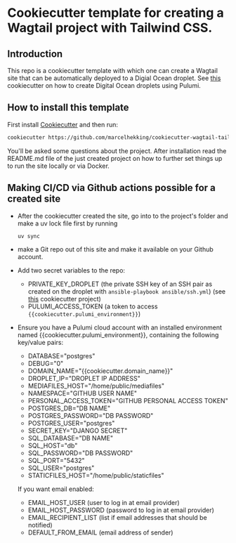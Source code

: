 # Cookiecutter template for creating a Wagtail project with Tailwind CSS.

## Introduction

This repo is a cookiecutter template with which one can create a Wagtail site that can be automatically deployed to a Digial Ocean droplet. See [this](https://github.com/marcelhekking/cookiecutter-infra-do) cookiecutter on how to create Digital Ocean droplets using Pulumi.

## How to install this template

First install [Cookiecutter](https://github.com/cookiecutter/cookiecutter) and then run:

```bash
cookiecutter https://github.com/marcelhekking/cookiecutter-wagtail-tailwind
```

You'll be asked some questions about the project. After installation read the README.md file of the just created project on how to further set things up to run the site locally or via Docker.

## Making CI/CD via Github actions possible for a created site

- After the cookiecutter created the site, go into to the project's folder and make a uv lock file first by running

    ```bash
    uv sync
    ```

- make a Git repo out of this site and make it available on your Github account.

- Add two secret variables to the repo:
  - PRIVATE_KEY_DROPLET (the private SSH key of an SSH pair as created on the droplet with `ansible-playbook ansible/ssh.yml`) (see [this](https://github.com/marcelhekking/cookiecutter-infra-do) cookiecutter project)
  - PULUMI_ACCESS_TOKEN (a token to access `{{cookiecutter.pulumi_environment}}`)

- Ensure you have a Pulumi cloud account with an installed environment named {{cookiecutter.pulumi_environment}}, containing the following key/value pairs:
  - DATABASE="postgres"
  - DEBUG="0"
  - DOMAIN_NAME="{{cookiecutter.domain_name}}"
  - DROPLET_IP="DROPLET IP ADDRESS"
  - MEDIAFILES_HOST="/home/public/mediafiles"
  - NAMESPACE="GITHUB USER NAME"
  - PERSONAL_ACCESS_TOKEN="GITHUB PERSONAL ACCESS TOKEN"
  - POSTGRES_DB="DB NAME"
  - POSTGRES_PASSWORD="DB PASSWORD"
  - POSTGRES_USER="postgres"
  - SECRET_KEY="DJANGO SECRET"
  - SQL_DATABASE="DB NAME"
  - SQL_HOST="db"
  - SQL_PASSWORD="DB PASSWORD"
  - SQL_PORT="5432"
  - SQL_USER="postgres"
  - STATICFILES_HOST="/home/public/staticfiles"

  If you want email enabled:
  - EMAIL_HOST_USER (user to log in at email provider)
  - EMAIL_HOST_PASSWORD (password to log in at email provider)
  - EMAIL_RECIPIENT_LIST (list if email addresses that should be notified)
  - DEFAULT_FROM_EMAIL (email address of sender)